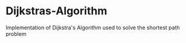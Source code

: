 # Dijkstras-Algorithm
Implementation of Dijkstra's Algorithm used to solve the shortest path problem
